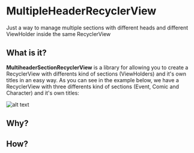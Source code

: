 MultipleHeaderRecyclerView
==============================
Just a way to manage multiple sections with different heads and different ViewHolder inside the same RecyclerView

What is it?
-------------
__MultiheaderSectionRecyclerView__ is a library for allowing you to create a RecyclerView with differents kind of sections (ViewHolders) and it's own titles in an easy way. As you can see in the example below, we have a RecyclerView with three differents kind of sections (Event, Comic and Character) and it's own titles:


![alt text](https://github.com/pabloazana/marvelsample/raw/master/multipleheaderrecyclerview/doc/ezgif.com-video-to-gif.gif "MultiheaderSectionRecyclerView example")

Why?
------

How?
------
